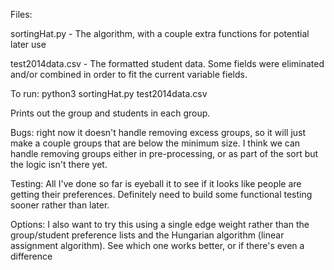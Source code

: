 Files:

  sortingHat.py - The algorithm, with a couple extra functions for potential later use

  test2014data.csv - The formatted student data.  Some fields were eliminated and/or combined in order to fit the current
  variable fields.

To run: python3 sortingHat.py test2014data.csv

Prints out the group and students in each group.

Bugs: right now it doesn't handle removing excess groups, so it will just make a couple groups that are below the minimum size. I think we can handle removing groups either in pre-processing, or as part of the sort but the logic isn't there yet.

Testing: All I've done so far is eyeball it to see if it looks like people are getting their preferences. Definitely need to build some functional testing sooner rather than later.

Options: I also want to try this using a single edge weight rather than the group/student preference lists and the Hungarian algorithm (linear assignment algorithm). See which one works better, or if there's even a difference
